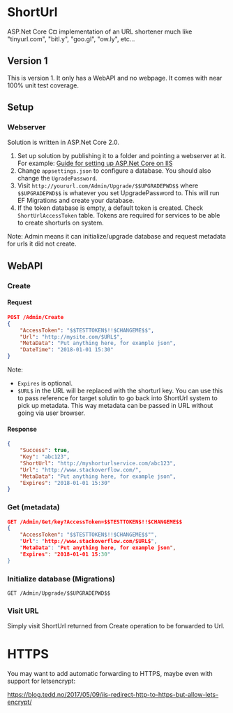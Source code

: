 # ShortUrl
ASP.Net Core C¤ implementation of an URL shortener much like "tinyurl.com", "bitl.y", "goo.gl", "ow.ly", etc...

## Version 1
This is version 1. It only has a WebAPI and no webpage.
It comes with near 100% unit test coverage.

## Setup
### Webserver
Solution is written in ASP.Net Core 2.0.

 1. Set up solution by publishing it to a folder and pointing a webserver at it. 
 For example: [Guide for setting up ASP.Net Core on IIS](https://docs.microsoft.com/en-us/aspnet/core/publishing/iis?tabs=aspnetcore2x)
 2. Change `appsettings.json` to configure a database. You should also change the `UgradePassword`.
 3. Visit `http://yoururl.com/Admin/Upgrade/$$UPGRADEPWD$$` where `$$UPGRADEPWD$$` is whatever you set UpgradePassword to. This will run EF Migrations and create your database.
 4. If the token database is empty, a default token is created. Check `ShortUrlAccessToken` table.
 Tokens are required for services to be able to create shorturls on system.

Note: Admin means it can initialize/upgrade database and request metadata for urls it did not create.

## WebAPI
### Create
#### Request
```json
POST /Admin/Create
{
	"AccessToken": "$$TESTTOKEN$!!$CHANGEME$$",
	"Url": "http://mysite.com/$URL$",
	"MetaData": "Put anything here, for example json",
	"DateTime": "2018-01-01 15:30"
}
```

Note:
* `Expires` is optional.
* `$URL$` in the URL will be replaced with the shorturl key. You can use this to pass reference for target solutin to go back into ShortUrl system to pick up metadata. This way metadata can be passed in URL without going via user browser.

#### Response
```json
{
	"Success": true,
	"Key": "abc123",
	"ShortUrl": "http://myshorturlservice.com/abc123",
	"Url": "http://www.stackoverflow.com/",
	"MetaData": "Put anything here, for example json",
	"Expires": "2018-01-01 15:30"
}
```

### Get (metadata)
```json
GET /Admin/Get/key?AccessToken=$$TESTTOKEN$!!$CHANGEME$$
{
	"AccessToken": "$$TESTTOKEN$!!$CHANGEME$$"",
	"Url": "http://www.stackoverflow.com/$URL$",
	"MetaData": "Put anything here, for example json",
	"Expires": "2018-01-01 15:30"
}
```

### Initialize database (Migrations)
<pre><code>GET /Admin/Upgrade/$$UPGRADEPWD$$</code></pre>

### Visit URL
Simply visit ShortUrl returned from Create operation to be forwarded to Url.

# HTTPS
You may want to add automatic forwarding to HTTPS, maybe even with support for letsencrypt:

https://blog.tedd.no/2017/05/09/iis-redirect-http-to-https-but-allow-lets-encrypt/
